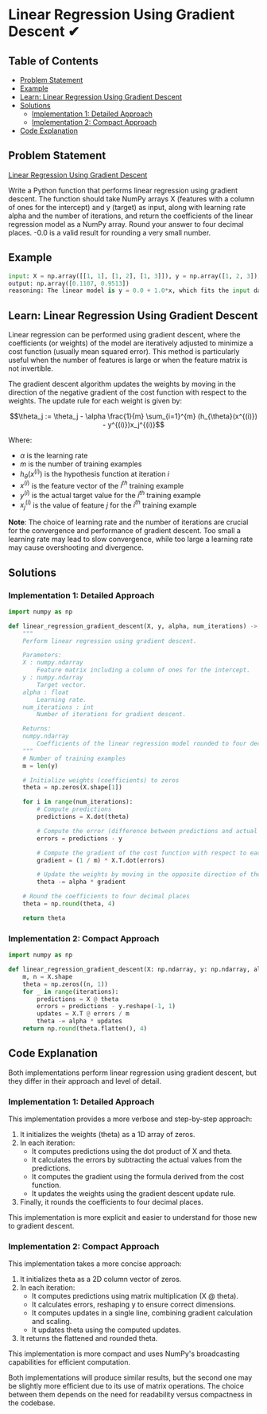 # Linear Regression Using Gradient Descent ✔

## Table of Contents

- [Problem Statement](#problem-statement)
- [Example](#example)
- [Learn: Linear Regression Using Gradient Descent](#learn-linear-regression-using-gradient-descent)
- [Solutions](#solutions)
  - [Implementation 1: Detailed Approach](#implementation-1-detailed-approach)
  - [Implementation 2: Compact Approach](#implementation-2-compact-approach)
- [Code Explanation](#code-explanation)

## Problem Statement

[Linear Regression Using Gradient Descent](https://www.deep-ml.com/problem/Linear%20Regression%20Using%20Gradient%20Descent)

Write a Python function that performs linear regression using gradient descent. The function should take NumPy arrays X (features with a column of ones for the intercept) and y (target) as input, along with learning rate alpha and the number of iterations, and return the coefficients of the linear regression model as a NumPy array. Round your answer to four decimal places. -0.0 is a valid result for rounding a very small number.

## Example

```python
input: X = np.array([[1, 1], [1, 2], [1, 3]]), y = np.array([1, 2, 3]), alpha = 0.01, iterations = 1000
output: np.array([0.1107, 0.9513])
reasoning: The linear model is y = 0.0 + 1.0*x, which fits the input data after gradient descent optimization.
```

## Learn: Linear Regression Using Gradient Descent

Linear regression can be performed using gradient descent, where the coefficients (or weights) of the model are iteratively adjusted to minimize a cost function (usually mean squared error). This method is particularly useful when the number of features is large or when the feature matrix is not invertible.

The gradient descent algorithm updates the weights by moving in the direction of the negative gradient of the cost function with respect to the weights. The update rule for each weight is given by:

$$\theta_j := \theta_j - \alpha \frac{1}{m} \sum_{i=1}^{m} (h_{\theta}(x^{(i)}) - y^{(i)})x_j^{(i)}$$

Where:
- $\alpha$ is the learning rate
- $m$ is the number of training examples
- $h_{\theta}(x^{(i)})$ is the hypothesis function at iteration $i$
- $x^{(i)}$ is the feature vector of the $i^{th}$ training example
- $y^{(i)}$ is the actual target value for the $i^{th}$ training example
- $x_j^{(i)}$ is the value of feature $j$ for the $i^{th}$ training example

**Note**: The choice of learning rate and the number of iterations are crucial for the convergence and performance of gradient descent. Too small a learning rate may lead to slow convergence, while too large a learning rate may cause overshooting and divergence.

## Solutions

### Implementation 1: Detailed Approach

```python
import numpy as np

def linear_regression_gradient_descent(X, y, alpha, num_iterations) -> np.ndarray:
    """
    Perform linear regression using gradient descent.

    Parameters:
    X : numpy.ndarray
        Feature matrix including a column of ones for the intercept.
    y : numpy.ndarray
        Target vector.
    alpha : float
        Learning rate.
    num_iterations : int
        Number of iterations for gradient descent.

    Returns:
    numpy.ndarray
        Coefficients of the linear regression model rounded to four decimal places.
    """
    # Number of training examples
    m = len(y)

    # Initialize weights (coefficients) to zeros
    theta = np.zeros(X.shape[1])

    for i in range(num_iterations):
        # Compute predictions
        predictions = X.dot(theta)

        # Compute the error (difference between predictions and actual values)
        errors = predictions - y

        # Compute the gradient of the cost function with respect to each weight
        gradient = (1 / m) * X.T.dot(errors)

        # Update the weights by moving in the opposite direction of the gradient
        theta -= alpha * gradient

    # Round the coefficients to four decimal places
    theta = np.round(theta, 4)

    return theta
```

### Implementation 2: Compact Approach

```python
import numpy as np

def linear_regression_gradient_descent(X: np.ndarray, y: np.ndarray, alpha: float, iterations: int) -> np.ndarray:
    m, n = X.shape
    theta = np.zeros((n, 1))
    for _ in range(iterations):
        predictions = X @ theta
        errors = predictions - y.reshape(-1, 1)
        updates = X.T @ errors / m
        theta -= alpha * updates
    return np.round(theta.flatten(), 4)
```

## Code Explanation

Both implementations perform linear regression using gradient descent, but they differ in their approach and level of detail.

### Implementation 1: Detailed Approach

This implementation provides a more verbose and step-by-step approach:

1. It initializes the weights (theta) as a 1D array of zeros.
2. In each iteration:
   - It computes predictions using the dot product of X and theta.
   - It calculates the errors by subtracting the actual values from the predictions.
   - It computes the gradient using the formula derived from the cost function.
   - It updates the weights using the gradient descent update rule.
3. Finally, it rounds the coefficients to four decimal places.

This implementation is more explicit and easier to understand for those new to gradient descent.

### Implementation 2: Compact Approach

This implementation takes a more concise approach:

1. It initializes theta as a 2D column vector of zeros.
2. In each iteration:
   - It computes predictions using matrix multiplication (X @ theta).
   - It calculates errors, reshaping y to ensure correct dimensions.
   - It computes updates in a single line, combining gradient calculation and scaling.
   - It updates theta using the computed updates.
3. It returns the flattened and rounded theta.

This implementation is more compact and uses NumPy's broadcasting capabilities for efficient computation.

Both implementations will produce similar results, but the second one may be slightly more efficient due to its use of matrix operations. The choice between them depends on the need for readability versus compactness in the codebase.
